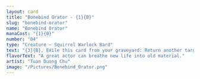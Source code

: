 ```yaml
---
layout: card
title: "Bonebind Orator - {1}{B}"
slug: "bonebind-orator"
name: "Bonebind Orator"
manaCost: "{1}{B}"
number: "84"
type: "Creature — Squirrel Warlock Bard"
text: "{3}{B}, Exile this card from your graveyard: Return another target creature card from your graveyard to your hand."
flavorText: "A great actor can breathe new life into old material."
artist: "Tuan Duong Chu"
image: "/Pictures/Bonebind_Orator.png"
---
```


